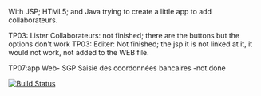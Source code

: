 


With JSP; HTML5; and Java trying to create a little app to add collaborateurs.




TP03: Lister Collaborateurs: not finished; there are the buttons but the options don't work
TP03: Editer: Not finished; the jsp it is not linked at it, it would not work, not added to the WEB file.

TP07:app Web- SGP Saisie des coordonnées bancaires -not done

[![Build Status](http://jenkins.cleverapps.io/view/SGP/job/paula-sgp/badge/icon)](http://jenkins.cleverapps.io/view/SGP/job/paula-sgp/)